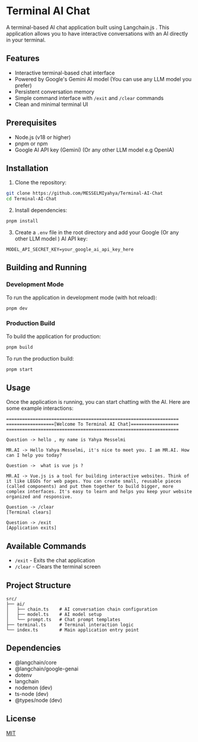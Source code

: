 # Terminal AI Chat

A terminal-based AI chat application built using Langchain.js . This application allows you to have interactive conversations with an AI directly in your terminal.

## Features

- Interactive terminal-based chat interface
- Powered by Google's Gemini AI model (You can use any LLM model you prefer)
- Persistent conversation memory
- Simple command interface with `/exit` and `/clear` commands
- Clean and minimal terminal UI

## Prerequisites

- Node.js (v18 or higher)
- pnpm or npm
- Google AI API key (Gemini) (Or any other LLM model e.g OpenIA)

## Installation

1. Clone the repository:

```bash
git clone https://github.com/MESSELMIyahya/Terminal-AI-Chat
cd Terminal-AI-Chat
```

2. Install dependencies:

```bash
pnpm install
```

3. Create a `.env` file in the root directory and add your Google (Or any other LLM model ) AI API key:

```env
MODEL_API_SECRET_KEY=your_google_ai_api_key_here
```

## Building and Running

### Development Mode

To run the application in development mode (with hot reload):

```bash
pnpm dev
```

### Production Build

To build the application for production:

```bash
pnpm build
```

To run the production build:

```bash
pnpm start
```

## Usage

Once the application is running, you can start chatting with the AI. Here are some example interactions:

```
=================================================================
==================[Welcome To Terminal AI Chat]==================
=================================================================

Question -> hello , my name is Yahya Messelmi

MR.AI -> Hello Yahya Messelmi, it's nice to meet you. I am MR.AI. How can I help you today?

Question ->  what is vue js ?

MR.AI -> Vue.js is a tool for building interactive websites. Think of it like LEGOs for web pages. You can create small, reusable pieces (called components) and put them together to build bigger, more complex interfaces. It's easy to learn and helps you keep your website organized and responsive.

Question -> /clear
[Terminal clears]

Question -> /exit
[Application exits]
```

## Available Commands

- `/exit` - Exits the chat application
- `/clear` - Clears the terminal screen

## Project Structure

```
src/
├── ai/
│   ├── chain.ts    # AI conversation chain configuration
│   ├── model.ts    # AI model setup
│   └── prompt.ts   # Chat prompt templates
├── terminal.ts     # Terminal interaction logic
└── index.ts        # Main application entry point
```

## Dependencies

- @langchain/core
- @langchain/google-genai
- dotenv
- langchain
- nodemon (dev)
- ts-node (dev)
- @types/node (dev)

## License

[MIT](https://github.com/MESSELMIyahya/Terminal-AI-Chat/blob/main/LICENSE)
